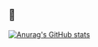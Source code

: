 ## 🐸

[![Anurag's GitHub stats](https://github-readme-stats-sjpark00.vercel.app//api?username=gaeeeguri&count_private=true&theme=tokyonight)](https://github.com/anuraghazra/github-readme-stats)
